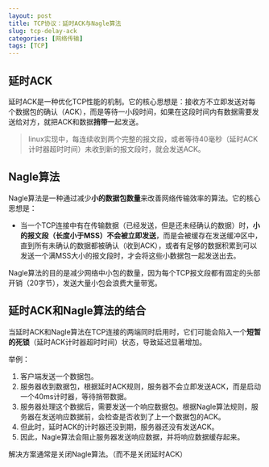 ```yaml
---
layout: post
title: TCP协议：延时ACK与Nagle算法
slug: tcp-delay-ack
categories: [网络传输]
tags: [TCP]
---
```


## 延时ACK
延时ACK是一种优化TCP性能的机制。它的核心思想是：接收方不立即发送对每个数据包的确认（ACK），而是等待一小段时间，如果在这段时间内有数据需要发送给对方，就把ACK和数据**捎带**一起发送。

> linux实现中，每连续收到两个完整的报文段，或者等待40毫秒（延时ACK计时器超时时间）未收到新的报文段时，就会发送ACK。


## Nagle算法

Nagle算法是一种通过减少**小的数据包数量**来改善网络传输效率的算法。它的核心思想是：
+ 当一个TCP连接中有在传输数据（已经发送，但是还未经确认的数据）时，**小的报文段（长度小于MSS）不会被立即发送**，而是会被缓存在发送缓冲区中，直到所有未确认的数据都被确认（收到ACK），或者有足够的数据积累到可以发送一个满MSS大小的报文段时，才会将这些小数据包一起发送出去。

Nagle算法的目的是减少网络中小包的数量，因为每个TCP报文段都有固定的头部开销（20字节），发送大量小包会浪费大量带宽。


## 延时ACK和Nagle算法的结合

当延时ACK和Nagle算法在TCP连接的两端同时启用时，它们可能会陷入一个**短暂的死锁**（延时ACK计时器超时时间）状态，导致延迟显著增加。

举例：
1. 客户端发送一个数据包。
1. 服务器收到数据包，根据延时ACK规则，服务器不会立即发送ACK，而是启动一个40ms计时器，等待捎带数据。
1. 服务器处理这个数据后，需要发送一个响应数据包。根据Nagle算法规则，服务器在发送响应数据前，会检查是否收到了上一个数据包的ACK。
1. 但此时，延时ACK的计时器还没到期，服务器还没有发送ACK。
1. 因此，Nagle算法会阻止服务器发送响应数据，并将响应数据缓存起来。

解决方案通常是关闭Nagle算法。（而不是关闭延时ACK）